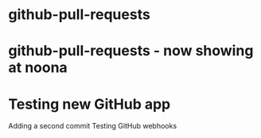 # github-pull-requests
# github-pull-requests - now showing at noona
# Testing new GitHub app
Adding a second commit
Testing GitHub webhooks

